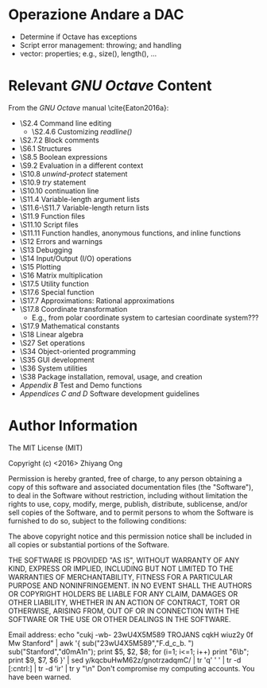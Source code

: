 #	Operazione Andare a DAC

+ Determine if Octave has exceptions
+ Script error management: throwing; and handling   
+ vector: properties; e.g., size(), length(), ...










#	Relevant *GNU Octave* Content

From the *GNU Octave* manual \cite{Eaton2016a}:
+ \S2.4 Command line editing
	- \S2.4.6 Customizing *readline()*
+ \S2.7.2 Block comments
+ \S6.1 Structures
+ \S8.5 Boolean expressions
+ \S9.2 Evaluation in a different context
+ \S10.8 *unwind-protect* statement
+ \S10.9 *try* statement
+ \S10.10 continuation line
+ \S11.4 Variable-length argument lists
+ \S11.6-\S11.7 Variable-length return lists
+ \S11.9 Function files
+ \S11.10 Script files
+ \S11.11 Function handles, anonymous functions, and inline functions
+ \S12 Errors and warnings
+ \S13 Debugging
+ \S14 Input/Output (I/O) operations
+ \S15 Plotting
+ \S16 Matrix multiplication
+ \S17.5 Utility function
+ \S17.6 Special function
+ \S17.7 Approximations: Rational approximations
+ \S17.8 Coordinate transformation
	- E.g., from polar coordinate system to cartesian coordinate system??? 
+ \S17.9 Mathematical constants
+ \S18 Linear algebra
+ \S27 Set operations
+ \S34 Object-oriented programming
+ \S35 GUI development
+ \S36 System utilities
+ \S38 Package installation, removal, usage, and creation
+ *Appendix B* Test and Demo functions
+ *Appendices C and D* Software development guidelines


#	Author Information

The MIT License (MIT)

Copyright (c) <2016> Zhiyang Ong

Permission is hereby granted, free of charge, to any person obtaining a copy of this software and associated documentation files (the "Software"), to deal in the Software without restriction, including without limitation the rights to use, copy, modify, merge, publish, distribute, sublicense, and/or sell copies of the Software, and to permit persons to whom the Software is furnished to do so, subject to the following conditions:

The above copyright notice and this permission notice shall be included in all copies or substantial portions of the Software.

THE SOFTWARE IS PROVIDED "AS IS", WITHOUT WARRANTY OF ANY KIND, EXPRESS OR IMPLIED, INCLUDING BUT NOT LIMITED TO THE WARRANTIES OF MERCHANTABILITY, FITNESS FOR A PARTICULAR PURPOSE AND NONINFRINGEMENT. IN NO EVENT SHALL THE AUTHORS OR COPYRIGHT HOLDERS BE LIABLE FOR ANY CLAIM, DAMAGES OR OTHER LIABILITY, WHETHER IN AN ACTION OF CONTRACT, TORT OR OTHERWISE, ARISING FROM, OUT OF OR IN CONNECTION WITH THE SOFTWARE OR THE USE OR OTHER DEALINGS IN THE SOFTWARE.

Email address: echo "cukj -wb- 23wU4X5M589 TROJANS cqkH wiuz2y 0f Mw Stanford" | awk '{ sub("23wU4X5M589","F.d_c_b. ") sub("Stanford","d0mA1n"); print $5, $2, $8; for (i=1; i<=1; i++) print "6\b"; print $9, $7, $6 }' | sed y/kqcbuHwM62z/gnotrzadqmC/ | tr 'q' ' ' | tr -d [:cntrl:] | tr -d 'ir' | tr y "\n"		Don't compromise my computing accounts. You have been warned.

